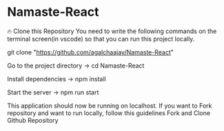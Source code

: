 # Namaste-React
🔥 Clone this Repository
You need to write the following commands on the terminal screen(in vscode) so that you can run this project locally.

  git clone "https://github.com/agalchaajay/Namaste-React"
  
Go to the project directory -> cd Namaste-React

Install dependencies -> npm install

Start the server -> npm run start

This application should now be running on localhost. If you want to Fork repository and want to run locally, follow this guidelines Fork and Clone Github Repository
